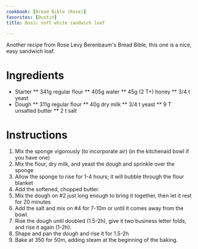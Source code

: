 ```yaml
---
cookbook: [Bread Bible (Rose)]
favorites: [Dustin]
title: Basic soft white sandwich loaf

---
```

Another recipe from Rose Levy Berenbaum's Bread Bible, this one is a nice, easy sandwich loaf.

# Ingredients

* Starter
** 341g regular flour
** 405g water
** 45g (2 T+) honey
** 3/4 t yeast
* Dough
** 311g regular flour
** 40g dry milk
** 3/4 t yeast
** 9 T unsalted butter
** 2 t salt

# Instructions

 1. Mix the sponge vigorously (to incorporate air) (in the kitchenaid bowl if you have one)
 1. Mix the flour, dry milk, and yeast the dough and sprinkle over the sponge
 1. Allow the sponge to rise for 1-4 hours; it will bubble through the flour blanket
 1. Add the softened, chopped butter.
 1. Mix the dough on #2 just long enough to bring it together, then let it rest for 20 minutes
 1. Add the salt and mix on #4 for 7-10m or until it comes away from the bowl.
 1. Rise the dough until doubled (1.5-2h), give it two business letter folds, and rise it again (1-2h).
 1. Shape and pan the dough and rise it for 1.5-2h
 1. Bake at 350 for 50m, adding steam at the beginning of the baking.

